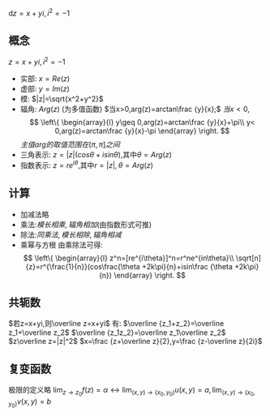 d$z=x+yi,i^2=-1$
## 概念
$z=x+yi,i^2=-1$
- 实部: $x=Re(z)$
- 虚部: $y=Im(z)$
- 模: $|z|=\sqrt{x^2+y^2}$
- 辐角: $Arg(z)$ (为多值函数)
$当x>0,arg(z)=arctan\frac {y}{x};$
$当x<0,$
$$
\left\{
\begin{array}{l}
y\geq 0,arg(z)=arctan\frac {y}{x}+\pi\\
y< 0,arg(z)=arctan\frac {y}{x}-\pi
\end{array} 
\right.
$$
$主值arg的取值范围在(\pi,\pi]之间$
- 三角表示: $z=|z|(cos\theta +isin\theta )$,其中$\theta =Arg(z)$
- 指数表示: $z=re^{i\theta}$,其中$r=|z|,\theta =Arg(z)$
## 计算
- 加减法略
- 乘法:$模长相乘,辐角相加$(由指数形式可推)
- 除法:$同乘法,模长相除,辐角相减$
- 乘幂与方根
  由乘除法可得:$$
  \left\{
  \begin{array}{l}
  z^n=[re^{i\theta}]^n=r^ne^{in\theta}\\
  \sqrt[n]{z}=r^{\frac{1}{n}}(cos\frac{\theta +2k\pi}{n}+isin\frac {\theta +2k\pi}{n})
  \end{array} 
  \right.
  $$
## 共轭数
$若z=x+yi,则\overline z=x+yi$
有:
$\overline {z_1+z_2}=\overline z_1+\overline z_2$
$\overline {z_1z_2}=\overline z_1\overline z_2$
$z\overline z=|z|^2$
$x=\frac {z+\overline z}{2},y=\frac {z-\overline z}{2i}$
## 复变函数
极限的定义略
$\lim_{z\to z_0}f(z)=\alpha \leftrightarrow \lim_{(x,y)\to (x_0,y_0)} u(x,y)=a,\lim_{(x,y)\to (x_0,y_0)} v(x,y)=b$


